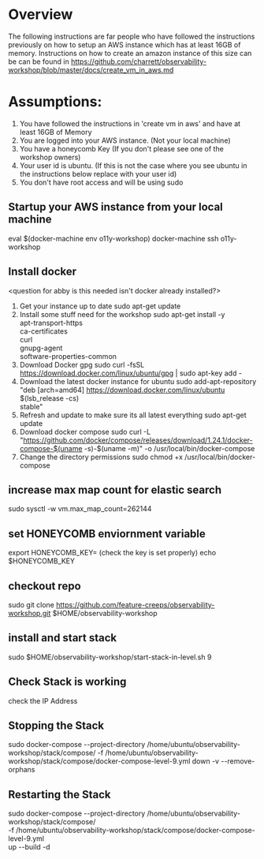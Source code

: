 
# Overview
The following instructions are far people who have followed the instructions previously on how to setup an AWS instance which has at least 16GB of memory. 
Instructions on how to create an amazon instance of this size can be can be found in https://github.com/charrett/observability-workshop/blob/master/docs/create_vm_in_aws.md

# Assumptions: 
1) You have followed the instructions in 'create vm in aws' and have at least 16GB of Memory 
1) You are logged into your AWS instance. (Not your local machine) 
2) You have a honeycomb Key (If you don't please see one of the workshop owners) 
3) Your user id is ubuntu. (If this is not the case where you see ubuntu in the instructions below replace with your user id)
4) You don't have root access and will be using sudo 

## Startup your AWS instance from your local machine
eval $(docker-machine env o11y-workshop)
docker-machine ssh o11y-workshop

## Install docker
<question for abby is this needed isn't docker already installed?> 
1) Get your instance up to date 
sudo apt-get update
2) Install some stuff need for the workshop 
sudo apt-get install -y \
    apt-transport-https \
    ca-certificates \
    curl \
    gnupg-agent \
    software-properties-common
3) Download Docker gpg 
sudo curl -fsSL https://download.docker.com/linux/ubuntu/gpg | sudo apt-key add - 
4) Download the latest docker instance for ubuntu 
sudo add-apt-repository \
   "deb [arch=amd64] https://download.docker.com/linux/ubuntu \
   $(lsb_release -cs) \
   stable"
4) Refresh and update to make sure its all latest everything 
sudo apt-get update
5) Download docker compose 
sudo curl -L "https://github.com/docker/compose/releases/download/1.24.1/docker-compose-$(uname -s)-$(uname -m)" -o /usr/local/bin/docker-compose
6)  Change the directory permissions 
sudo chmod +x /usr/local/bin/docker-compose

## increase max map count for elastic search
sudo sysctl -w vm.max_map_count=262144

## set HONEYCOMB enviornment variable
export HONEYCOMB_KEY=<ask workshop owners for this>
(check the key is set properly) 
echo $HONEYCOMB_KEY 

## checkout repo
sudo git clone https://github.com/feature-creeps/observability-workshop.git $HOME/observability-workshop

## install and start stack
sudo $HOME/observability-workshop/start-stack-in-level.sh 9

## Check Stack is working
check the IP Address 

## Stopping the Stack 
sudo docker-compose --project-directory /home/ubuntu/observability-workshop/stack/compose/ -f /home/ubuntu/observability-workshop/stack/compose/docker-compose-level-9.yml down -v --remove-orphans

## Restarting the Stack 
sudo docker-compose --project-directory /home/ubuntu/observability-workshop/stack/compose/ \
	-f /home/ubuntu/observability-workshop/stack/compose/docker-compose-level-9.yml \
	up --build -d
